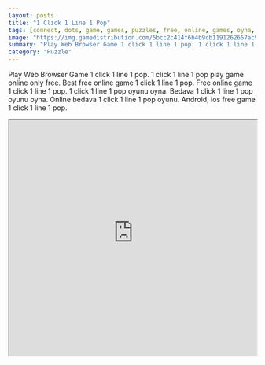 ```yaml
---
layout: posts
title: "1 Click 1 Line 1 Pop"
tags: [connect, dots, game, games, puzzles, free, online, games, oyna, game, free, games, play, play, games]
image: "https://img.gamedistribution.com/5bcc2c414f6b4b9cb1191262657ac994-1280x550.jpeg"
summary: "Play Web Browser Game 1 click 1 line 1 pop. 1 click 1 line 1 pop play game online only free. Best free online game 1 click 1 line 1 pop. Free online game 1 click 1 line 1 pop. 1 click 1 line 1 pop oyunu oyna. Bedava 1 click 1 line 1 pop oyunu oyna. Online bedava 1 click 1 line 1 pop oyunu. Android, ios free game 1 click 1 line 1 pop."
category: "Puzzle"
---
```


Play Web Browser Game 1 click 1 line 1 pop. 1 click 1 line 1 pop play game online only free. Best free online game 1 click 1 line 1 pop. Free online game 1 click 1 line 1 pop. 1 click 1 line 1 pop oyunu oyna. Bedava 1 click 1 line 1 pop oyunu oyna. Online bedava 1 click 1 line 1 pop oyunu. Android, ios free game 1 click 1 line 1 pop.

<iframe width="100%" height="480px;" src="https://html5.gamedistribution.com/5bcc2c414f6b4b9cb1191262657ac994/"></iframe>